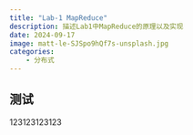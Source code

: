 ```yaml
---
title: "Lab-1 MapReduce"
description: 描述Lab1中MapReduce的原理以及实现
date: 2024-09-17
image: matt-le-SJSpo9hQf7s-unsplash.jpg
categories:
    - 分布式
---
```


## 测试

123123123123
